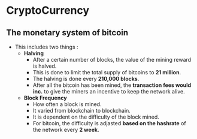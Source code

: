 # CryptoCurrency

## The monetary system of bitcoin
- This includes two things :
    - **Halving**
        - After a certain number of blocks, the value of the mining reward is halved.
        - This is done to limit the total supply of bitcoins to **21 million**.
        - The halving is done every **210,000 blocks**.
        - After all the bitcoin has been mined, the **transaction fees would inc.** to give the miners an incentive to keep the network alive.
    - **Block Frequency**
        - How often a block is mined.
        - It varied from blockchain to blockchain.
        - It is dependent on the difficulty of the block mined.
        - For bitcoin, the difficulty is adjasted **based on the hashrate** of the network every **2 week**.
        
